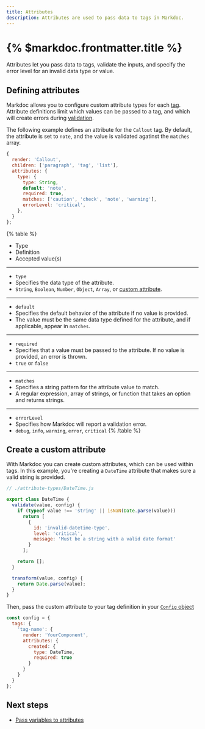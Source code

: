 ```yaml
---
title: Attributes
description: Attributes are used to pass data to tags in Markdoc.
---
```


# {% $markdoc.frontmatter.title %}

Attributes let you pass data to tags, validate the inputs, and specify the error level for an invalid data type or value.

## Defining attributes

Markdoc allows you to configure custom attribute types for each [tag](/docs/tags). Attribute definitions limit which values can be passed to a tag, and which will create errors during [validation](/docs/validation). 

The following example defines an attribute for the `Callout` tag. By default, the attribute is set to `note`, and the value is validated agatinst the `matches` array. 

```js
{
  render: 'Callout',
  children: ['paragraph', 'tag', 'list'],
  attributes: {
    type: {
      type: String,
      default: 'note',
      required: true,
      matches: ['caution', 'check', 'note', 'warning'],
      errorLevel: 'critical',
    },
  }
};
```

{% table %}
* Type
* Definition
* Accepted value(s)
---
* `type`
* Specifies the data type of the attribute.
* `String`, `Boolean`, `Number`, `Object`, `Array`, or [custom attribute](#create-a-custom-attribute).
---
* `default`
* Specifies the default behavior of the attribute if no value is provided. 
* The value must be the same data type defined for the attribute, and if applicable, appear in `matches`.
---
* `required`
* Specifies that a value must be passed to the attribute. If no value is provided, an error is thrown.
* `true` or `false` 
---
* `matches`
* Specifies a string pattern for the attribute value to match.
* A regular expression, array of strings, or function that takes an option and returns strings.  
---
* `errorLevel`
* Specifies how Markdoc will report a validation error.
* `debug`, `info`, `warning`, `error`, `critical`
{% /table %}

## Create a custom attribute

With Markdoc you can create custom attributes, which can be used within tags. In this example, you're creating a `DateTime` attribute that makes sure a valid string is provided.

```js
// ./attribute-types/DateTime.js

export class DateTime {
  validate(value, config) {
    if (typeof value !== 'string' || isNaN(Date.parse(value)))
      return [
        {
          id: 'invalid-datetime-type',
          level: 'critical',
          message: 'Must be a string with a valid date format'
        }
      ];

    return [];
  }

  transform(value, config) {
    return Date.parse(value);
  }
}
```

Then, pass the custom attribute to your tag definition in your [`Config` object](/docs/config)

```js
const config = {
  tags: {
    'tag-name': {
      render: 'YourComponent',
      attributes: {
        created: {
          type: DateTime,
          required: true
        }
      }
    }
  }
};
```

## Next steps

- [Pass variables to attributes](/docs/variables)
